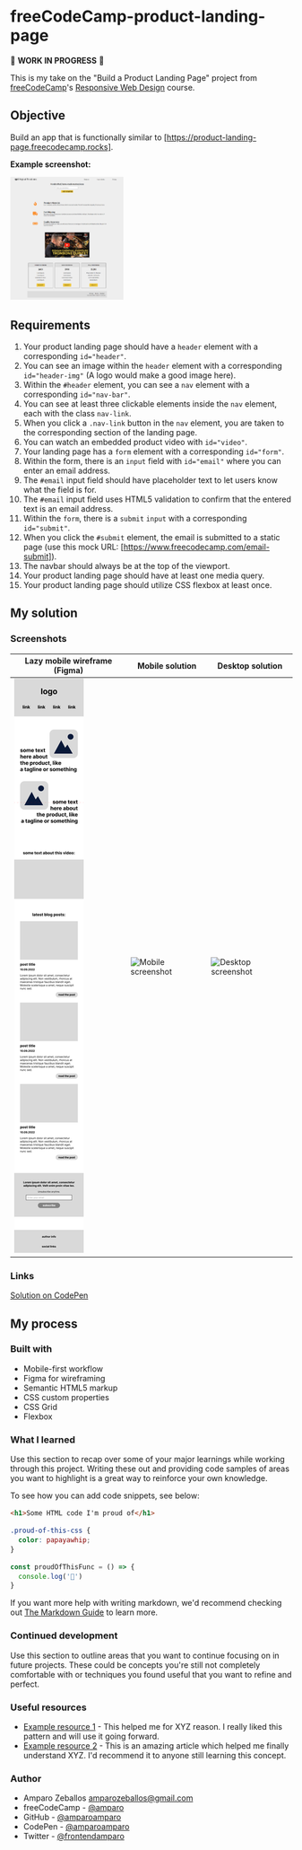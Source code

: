 
# freeCodeCamp-product-landing-page

:construction: **WORK IN PROGRESS** :construction:

This is my take on the "Build a Product Landing Page" project from [freeCodeCamp](http://freecodecamp.org)'s [Responsive Web Design](https://www.freecodecamp.org/learn/2022/responsive-web-design/) course.

## Objective

Build an app that is functionally similar to [https://product-landing-page.freecodecamp.rocks].

**Example screenshot:**  

<img src="images/fcc-desktop-screenshot.png" width=40% alt="Screenshot of freeCodeCamp's example">  

## Requirements

1. Your product landing page should have a `header` element with a corresponding `id="header"`.
2. You can see an image within the `header` element with a corresponding `id="header-img"` (A logo would make a good image here).
3. Within the `#header` element, you can see a `nav` element with a corresponding `id="nav-bar"`.
4. You can see at least three clickable elements inside the `nav` element, each with the class `nav-link`.
5. When you click a `.nav-link` button in the `nav` element, you are taken to the corresponding section of the landing page.
6. You can watch an embedded product video with `id="video"`.
7. Your landing page has a `form` element with a corresponding `id="form"`.
8. Within the form, there is an `input` field with `id="email"` where you can enter an email address.
9. The `#email` input field should have placeholder text to let users know what the field is for.
10. The `#email` input field uses HTML5 validation to confirm that the entered text is an email address.
11. Within the `form`, there is a `submit` `input` with a corresponding `id="submit"`.
12. When you click the `#submit` element, the email is submitted to a static page (use this mock URL: [https://www.freecodecamp.com/email-submit]).
13. The navbar should always be at the top of the viewport.
14. Your product landing page should have at least one media query.
15. Your product landing page should utilize CSS flexbox at least once.

## My solution

### Screenshots

| Lazy mobile wireframe (Figma) | Mobile solution | Desktop solution |
| ------------- | ------------- | ------------- |
| ![Lazy mobile wireframe on Figma](images/rough-mobile-wireframe.png)  | ![Mobile screenshot](screenshot-mobile.png) | ![Desktop screenshot](screenshot-desktop.png)

### Links

[Solution on CodePen](https://codepen.io/amparoamparo/)

## My process

### Built with

* Mobile-first workflow
* Figma for wireframing
* Semantic HTML5 markup
* CSS custom properties
* CSS Grid
* Flexbox

### What I learned

Use this section to recap over some of your major learnings while working through this project. Writing these out and providing code samples of areas you want to highlight is a great way to reinforce your own knowledge.

To see how you can add code snippets, see below:

```html
<h1>Some HTML code I'm proud of</h1>
```

```css
.proud-of-this-css {
  color: papayawhip;
}
```

```js
const proudOfThisFunc = () => {
  console.log('🎉')
}
```

If you want more help with writing markdown, we'd recommend checking out [The Markdown Guide](https://www.markdownguide.org/) to learn more.

### Continued development

Use this section to outline areas that you want to continue focusing on in future projects. These could be concepts you're still not completely comfortable with or techniques you found useful that you want to refine and perfect.

### Useful resources

* [Example resource 1](https://www.example.com) - This helped me for XYZ reason. I really liked this pattern and will use it going forward.
* [Example resource 2](https://www.example.com) - This is an amazing article which helped me finally understand XYZ. I'd recommend it to anyone still learning this concept.

### Author

* Amparo Zeballos [amparozeballos@gmail.com](mailto:amparozeballos@gmail.com)
* freeCodeCamp - [@amparo](https://www.freecodecamp.org/amparo)
* GitHub - [@amparoamparo](https://github.com/amparoamparo)
* CodePen - [@amparoamparo](https://codepen.io/amparoamparo)
* Twitter - [@frontendamparo](https://twitter.com/frontendamparo)
